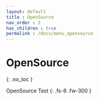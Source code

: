 ```yaml
---
layout: default
title : OpenSource
nav_order : 2
has_children : true
permalink : /docs/menu_opensource
---
```


# OpenSource
{: .no_toc }

OpenSource Test
{: .fs-6 .fw-300 }